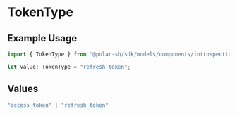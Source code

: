 # TokenType

## Example Usage

```typescript
import { TokenType } from "@polar-sh/sdk/models/components/introspecttokenresponse.js";

let value: TokenType = "refresh_token";
```

## Values

```typescript
"access_token" | "refresh_token"
```